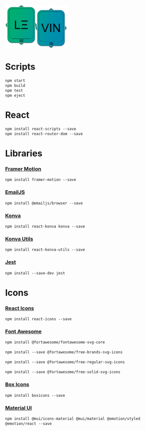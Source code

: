 <img src="https://github.com/WSU-4110/Levin/blob/6a30cf53cef6ce31c5f5b5ca3c626b1d586e42d8/public/Logo.png" width="200">


# Scripts

    npm start
    npm build
    npm test
    npm eject

# React

    npm install react-scripts --save
    npm install react-router-dom --save

# Libraries

### [Framer Motion](https://www.framer.com/docs/)

    npm install framer-motion --save

### [EmailJS](https://www.emailjs.com/docs/)

    npm install @emailjs/browser --save

### [Konva](https://konvajs.org/docs/index.html)

    npm install react-konva konva --save

### [Konva Utils](https://www.npmjs.com/package/react-konva-utils?activeTab=readme)

    npm install react-konva-utils --save

### [Jest](https://jestjs.io/docs/getting-started)

    npm install --save-dev jest

# Icons

### [React Icons](https://react-icons.github.io/react-icons/)

    npm install react-icons --save

### [Font Awesome](https://fontawesome.com/docs)

    npm install @fortawesome/fontawesome-svg-core

    npm install --save @fortawesome/free-brands-svg-icons

    npm install --save @fortawesome/free-regular-svg-icons

    npm install --save @fortawesome/free-solid-svg-icons

### [Box Icons](https://boxicons.com/)

    npm install boxicons --save

### [Material UI](https://mui.com/material-ui/material-icons/)

    npm install @mui/icons-material @mui/material @emotion/styled @emotion/react --save
